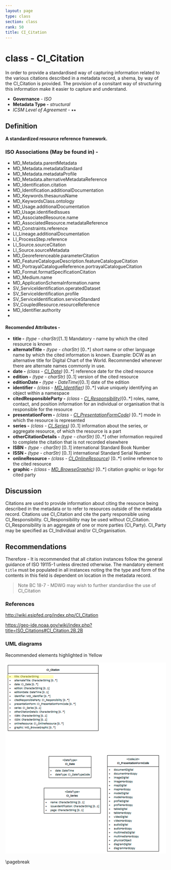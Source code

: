 ```yaml
---
layout: page
type: class
section: class
rank: 50
title: CI_Citation
---
```

# class - CI_Citation

In order to provide a standardised way of capturing information related to the various citations described in a metadata record, a shema, by way of the CI_Citation is provided. The provision of a consitant way of structuring this information make it easier to capture and understand.

- **Governance** -  *ISO*
- **Metadata Type -** *structural*
- *ICSM Level of Agreement* - ⭑⭑

## Definition

**A standardized resource reference framework.**

### ISO Associations (May be found in) -
- MD_Metadata.parentMetadata 
- MD_Metadata.metadataStandard
- MD_Metadata.metadataProfile
- MD_Metadata.alternativeMetadataReference
- MD_Identification.citation
- MD_Identification.additionalDocumentation
- MD_Keywords.thesaurusName
- MD_KeywordsClass.ontology
- MD_Usage.additionalDocumentation
- MD_Usage.identifiedIssues
- MD_AssociatedResource.name
- MD_AssociatedResource.metadataReference
- MD_Constraints.reference
- LI_Lineage.additionalDocumentation
- LI_ProcessStep.reference
- LI_Source.sourceCitation
- LI_Source.sourceMetadata
- MD_Georeferenceable.parameterCitation
- MD_FeatureCatalogueDescription.featureCatalogueCitation
- MD_PortrayalCatalogueReference.portrayalCatalogueCitation
- MD_Format.formatSpecificationCitation
- MD_Medium.name
- MD_ApplicationSchemaInformation.name
- SV_ServiceIdentification.operatedDataset
- SV_ServiceIdentification.profile
- SV_ServiceIdentification.serviceStandard
- SV_CoupledResource.resourceReference
- MD_Identifier.authority
- 

#### Recomended Attributes -
- **title -** *(type - charStr)*[1..1] Mandatory - name by which the cited resource is known
- **alternateTitle -** *(type - charStr)* [0..\*] short name or other language name by which the cited information is known. Example: DCW as an alternative title for Digital Chart of the World. Recommended whenever there are alternate names commonly in use.
- **date -** *(class - [CI_Date](./class-CI_Date))*  [0..\*]  reference date for the cited resource
- **edition -** *(type - charStr)* [0..1] version of the cited resource
- **editionDate -** *(type - DateTime)*[0..1] date of the edition
- **identifier -** *(class - [MD_Identifier](./class-MD_Identifier))* [0..\*] value uniquely identifying an object within a namespace
- **citedResponsibleParty -** *(class - [CI_Responsibility](./class-CI_Responsibility))*[0..\*] roles, name, contact, and position information for an individual or organisation that is responsible for the resource
- **presentationForm -**  *(class - [CI_PresentationFormCode](http://wiki.esipfed.org/index.php/ISO_19115-3_Codelists#CI_PresentationFormCode))* [0..\*] mode in which the resource is represented
- **series -**  *(class - [CI_Series](http://wiki.esipfed.org/index.php/CI_Series))* [0..1] information about the series, or aggregate resource, of which the resource is a part
- **otherCitationDetails -**  *(type - charStr)* [0..\*] other information required to complete the citation that is not recorded elsewhere
- **ISBN -**  *(type - charStr)* [0..1] international Standard Book Number
- **ISSN -**  *(type - charStr)* [0..1] international Standard Serial Number
- **onlineResource -**  *(class -  [CI_OnlineResource](./class-CI_OnlineResource))* [0..\*] online reference to the cited resource
- **graphic -**  *(class - [MD_BrowseGraphic](http://wiki.esipfed.org/index.php/MD_BrowseGraphic))* [0..\*] citation graphic or logo for cited party



## Discussion
Citations are used to provide information about citing the resource being described in the metadata or to refer to resources outside of the metadata record.
Citations use CI_Citation and cite the party responsible using CI_Responsibility. CI_Responsibility may be used without CI_Citation. CI_Responsibility is an aggregate of one or more parties (CI_Party). CI_Party may be specified as CI_Individual and/or CI_Organisation.

## Recommendations 

Therefore - It is recommended that all citation instances follow the general guidance of ISO 19115-1 unless directed otherwise. The mandatory element `title` must be populated in all instances noting the the type and form of the contents in this field is dependent on location in the metadata record.

> Note BC 18-7 - MDWG may wish to further standardise the use of CI_Citation

### References

http://wiki.esipfed.org/index.php/CI_Citation

https://geo-ide.noaa.gov/wiki/index.php?title=ISO_Citations#CI_Citation.2B.2B

### UML diagrams

Recommended elements highlighted in Yellow

![CI_Citation](../images/class-CI_Citation.png)

\pagebreak
